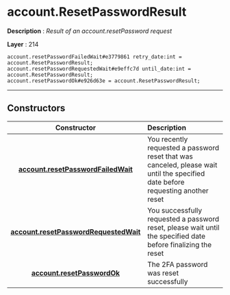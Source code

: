 # account.ResetPasswordResult

**Description** : *Result of an account\.resetPassword request*

**Layer** : 214

```tl
account.resetPasswordFailedWait#e3779861 retry_date:int = account.ResetPasswordResult;
account.resetPasswordRequestedWait#e9effc7d until_date:int = account.ResetPasswordResult;
account.resetPasswordOk#e926d63e = account.ResetPasswordResult;
```

---

## Constructors

| Constructor | Description |
| :---: | :--- |
| [**account.resetPasswordFailedWait**](constructor/account.resetPasswordFailedWait) | You recently requested a password reset that was canceled, please wait until the specified date before requesting another reset |
| [**account.resetPasswordRequestedWait**](constructor/account.resetPasswordRequestedWait) | You successfully requested a password reset, please wait until the specified date before finalizing the reset |
| [**account.resetPasswordOk**](constructor/account.resetPasswordOk) | The 2FA password was reset successfully |